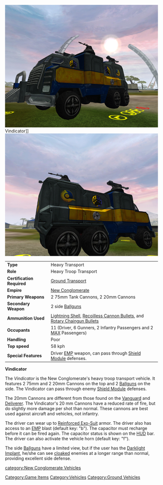 ![](../images/VindicatorFront.jpg "fig:VindicatorFront.jpg") Vindicator\]\]
![](../images/VindicatorRear.jpg "fig:VindicatorRear.jpg")

|                            |                                                                                                                                                                                                       |
| -------------------------- | ----------------------------------------------------------------------------------------------------------------------------------------------------------------------------------------------------- |
| **Type**                   | Heavy Transport                                                                                                                                                                                       |
| **Role**                   | Heavy Troop Transport                                                                                                                                                                                 |
| **Certification Required** | [Ground Transport](../certifications/Ground_Transport.md)                                                                                                                                             |
| **Empire**                 | [New Conglomerate](../etc/New_Conglomerate.md)                                                                                                                                                        |
| **Primary Weapons**        | 2 75mm Tank Cannons, 2 20mm Cannons                                                                                                                                                                   |
| **Secondary Weapon**       | 2 side [Ballguns](../items/Ballgun.md)                                                                                                                                                                |
| **Ammunition Used**        | [Lightning Shell](../ammunition/Lightning_Shell.md), [Recoilless Cannon Bullets](../ammunition/Recoilless_Cannon_Bullets.md), and [Rotary Chaingun Bullets](../ammunition/Rotary_Chaingun_Bullets.md) |
| **Occupants**              | 11 (Driver, 6 Gunners, 2 Infantry Passengers and 2 [MAX](../items/Mechanized_Assault_Exo-Suit.md) Passengers)                                                                                         |
| **Handling**               | Poor                                                                                                                                                                                                  |
| **Top speed**              | 58 kph                                                                                                                                                                                                |
| **Special Features**       | Driver [EMP](../commands/EMP.md) weapon, can pass through [Shield Module](../items/Shield_Module.md) defenses.                                                                                        |

**Vindicator**

The _Vindicator_ is the New Conglomerate's heavy troop transport
vehicle. It features 2 75mm and 2 20mm Cannons on the top and 2
[Ballguns](../items/Ballgun.md) on the side. The Vindicator can pass
through enemy [Shield Module](../items/Shield_Module.md) defenses.

The 20mm Cannons are different from those found on the
[Vanguard](Vanguard.md) and [Deliverer](Deliverer.md).
The Vindicator's 20 mm Cannons have a reduced rate of fire, but do
slightly more damage per shot than normal. These cannons are best used
against aircraft and vehicles, not infantry.

The driver can wear up to [Reinforced
Exo-Suit](../armor/Reinforced_Exo-Suit.md) armor. The driver also has
access to an [EMP](../commands/EMP.md) blast (default key: "b"). The
capacitor must recharge before it can be fired again. The capacitor
status is shown on the [HUD](../etc/Heads-up_Display.md) bar. The driver can also
activate the vehicle horn (default key: "f").

The side [Ballguns](../items/Ballgun.md) have a limited view, but if the
user has the [Darklight](../implants/Darklight.md)
[Implant](../implants/Implants.md), he/she can see
[cloaked](../items/Infiltration_Suit.md) enemies at a longer range than
normal, providing excellent side defense.

[category:New Conglomerate
Vehicles](category:New_Conglomerate_Vehicles.md)

[Category:Game Items](Category:Game_Items.md)
[Category:Vehicles](Category:Vehicles.md) [Category:Ground
Vehicles](Category:Ground_Vehicles.md)
